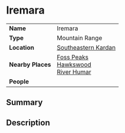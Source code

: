 # Iremara

|||
| --- | --- |
| **Name** | Iremara | place.4
| **Type** | Mountain Range |
| **Location** | [Southeastern Kardan](../../regions/southeastern-kardan.md) |
| **Nearby Places** | [Foss Peaks](foss-peaks.md)<br>[Hawkswood](../forests/hawkswood.md)<br>[River Humar](../rivers-lakes/river-humar.md) |
| **People** | |

## Summary

## Description
